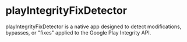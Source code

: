 # playIntegrityFixDetector
playIntegrityFixDetector is a native app designed to detect modifications, bypasses, or "fixes" applied to the Google Play Integrity API.
